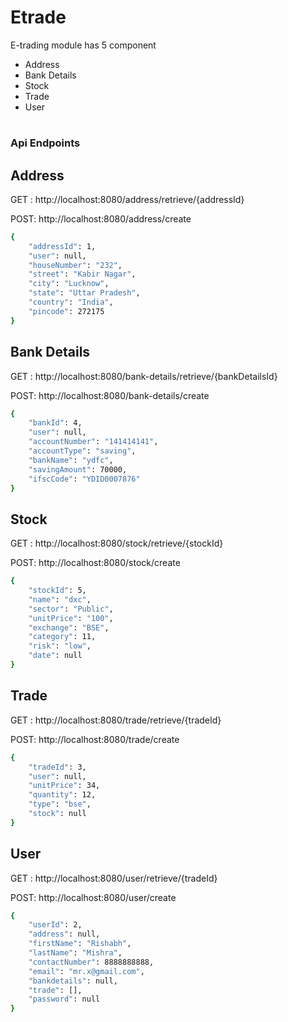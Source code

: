 # Etrade
E-trading module has 5 component
* Address
* Bank Details
* Stock
* Trade
* User
#

### Api Endpoints
## Address
GET : http://localhost:8080/address/retrieve/{addressId}

POST: http://localhost:8080/address/create
```bash
{
    "addressId": 1,
    "user": null,
    "houseNumber": "232",
    "street": "Kabir Nagar",
    "city": "Lucknow",
    "state": "Uttar Pradesh",
    "country": "India",
    "pincode": 272175
}
```

## Bank Details

GET : http://localhost:8080/bank-details/retrieve/{bankDetailsId}

POST: http://localhost:8080/bank-details/create
```bash
{
    "bankId": 4,
    "user": null,
    "accountNumber": "141414141",
    "accountType": "saving",
    "bankName": "ydfc",
    "savingAmount": 70000,
    "ifscCode": "YDID0007876"
}
```
## Stock

GET : http://localhost:8080/stock/retrieve/{stockId}

POST: http://localhost:8080/stock/create

```bash
{
    "stockId": 5,
    "name": "dxc",
    "sector": "Public",
    "unitPrice": "100",
    "exchange": "BSE",
    "category": 11,
    "risk": "low",
    "date": null
}
```
## Trade

GET : http://localhost:8080/trade/retrieve/{tradeId}

POST: http://localhost:8080/trade/create
```bash
{
    "tradeId": 3,
    "user": null,
    "unitPrice": 34,
    "quantity": 12,
    "type": "bse",
    "stock": null
}
```

## User
GET : http://localhost:8080/user/retrieve/{tradeId}

POST: http://localhost:8080/user/create
```bash
{
    "userId": 2,
    "address": null,
    "firstName": "Rishabh",
    "lastName": "Mishra",
    "contactNumber": 8888888888,
    "email": "mr.x@gmail.com",
    "bankdetails": null,
    "trade": [],
    "password": null
}
```
